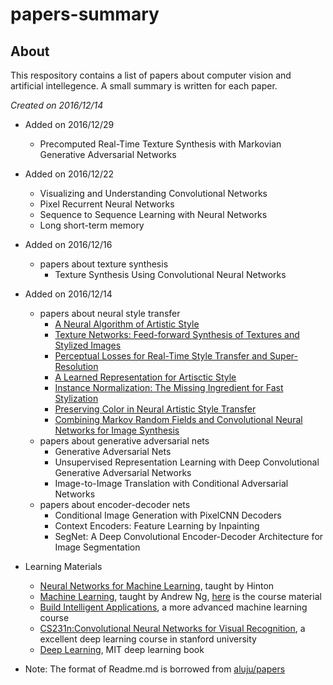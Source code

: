 # papers-summary
## About
This respository contains a list of papers about computer vision and artificial intellegence. A small summary is written for each paper.

_Created on 2016/12/14_

* Added on 2016/12/29
  * Precomputed Real-Time Texture Synthesis with Markovian Generative Adversarial Networks
* Added on 2016/12/22
  * Visualizing and Understanding Convolutional Networks
  * Pixel Recurrent Neural Networks
  * Sequence to Sequence Learning with Neural Networks
  * Long short-term memory
* Added on 2016/12/16
  * papers about texture synthesis
    * Texture Synthesis Using Convolutional Neural Networks
* Added on 2016/12/14
  * papers about neural style transfer
    * [A Neural Algorithm of Artistic Style](neural-net/A_Neural_Algorithm_of_Artistic_Style.md)
    * [Texture Networks: Feed-forward Synthesis of Textures and Stylized Images](neural-net/Texture_Networks.md)
    * [Perceptual Losses for Real-Time Style Transfer and Super-Resolution](neural-net/Perceptual_Losses_for_Style_Transfer_and_Super_Resolution.md)
    * [A Learned Representation for Artisctic Style](neural-net/A_Learned_Representation_for_Artistic_Style.md)
    * [Instance Normalization: The Missing Ingredient for Fast Stylization](neural-net/Instance_Normalization.md)
    * [Preserving Color in Neural Artistic Style Transfer](neural-net/Preserving_Color_In_Neural_Artistic_Style_Transfer)
    * [Combining Markov Random Fields and Convolutional Neural Networks for Image Synthesis](neural-net/Combining_Markov_Random_Fields_and_Convolutional_Neural_Networks_for_Image_Synthesis.md)
  * papers about generative adversarial nets
    * Generative Adversarial Nets
    * Unsupervised Representation Learning with Deep Convolutional Generative Adversarial Networks
    * Image-to-Image Translation with Conditional Adversarial Networks
  * papers about encoder-decoder nets
    * Conditional Image Generation with PixelCNN Decoders
    * Context Encoders: Feature Learning by Inpainting
    * SegNet: A Deep Convolutional Encoder-Decoder Architecture for Image Segmentation

* Learning Materials
  * [Neural Networks for Machine Learning](https://www.coursera.org/learn/neural-networks), taught by Hinton
  * [Machine Learning](https://www.coursera.org/learn/machine-learning), taught by Andrew Ng, [here](http://cs229.stanford.edu/materials.html) is the course material
  * [Build Intelligent Applications](https://www.coursera.org/specializations/machine-learning), a more advanced machine learning course
  * [CS231n:Convolutional Neural Networks for Visual Recognition](http://cs231n.stanford.edu/), a excellent deep learning course in stanford university
  * [Deep Learning](http://www.deeplearningbook.org/), MIT deep learning book

* Note: The format of Readme.md is borrowed from [aluju/papers](https://github.com/aleju/papers)
